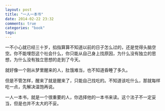 ```yaml
---
layout: post
title: "一人一本书"
date: 2014-02-22 23:32
comments: true
categories: "book"
tags: 
---
```

一不小心就已经三十岁，掐指算算不知道以前的日子怎么过的，还是觉得头脑空空。你不能埋怨这个社会什么，你只能从自己身上找原因，为什么没有独立的思想，为什么没有独立思想的走到了今天。  

就好像一个刚从梦里醒来的人，肚饿难当，也不知道昏睡了多久。  

但是不管怎样，醒来了就是醒来了，只能自己找吃的。不知道该吃什么，那就每样吃一点，先解决温饱再说。  

一人一本书，就是一个很重要的人，你选择他的一本书来读。这个法子不一定妥当，但是也并不太大的不妥。  